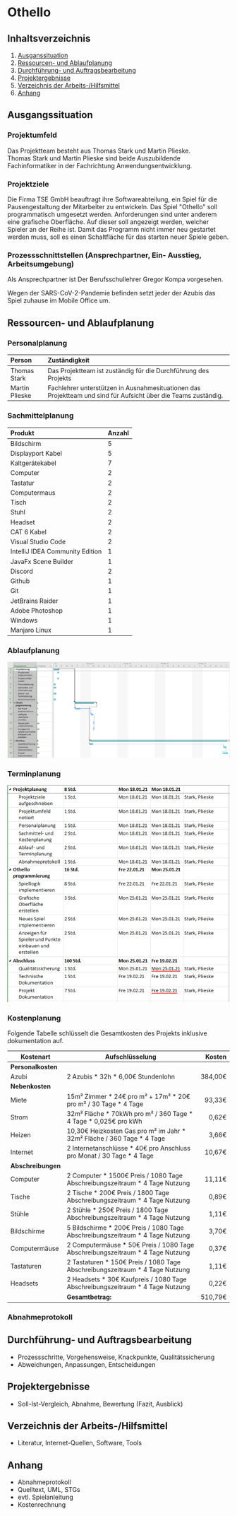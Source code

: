 # Othello

## Inhaltsverzeichnis

1. [Ausganssituation](#ausgangssituation)
1. [Ressourcen- und Ablaufplanung](#ressourcen--und-ablaufplanung)
1. [Durchführung- und Auftragsbearbeitung](#durchführung--und-auftragsbearbeitung)
1. [Projektergebnisse](#projektergebnisse)
1. [Verzeichnis der Arbeits-/Hilfsmittel](#verzeichnis-der-arbeits-/hilfsmittel)
1. [Anhang](#anhang)

## Ausgangssituation

### Projektumfeld

Das Projektteam besteht aus Thomas Stark und Martin Plieske.  
Thomas Stark und Martin Plieske sind beide Auszubildende Fachinformatiker in der Fachrichtung Anwendungsentwicklung.

### Projektziele

Die Firma TSE GmbH beauftragt ihre Softwareabteilung, ein Spiel für die Pausengestaltung der Mitarbeiter zu entwickeln. Das Spiel "Othello" soll programmatisch umgesetzt werden. Anforderungen sind unter anderem eine grafische Oberfläche. Auf dieser soll angezeigt werden, welcher Spieler an der Reihe ist. Damit das Programm nicht immer neu gestartet werden muss, soll es einen Schaltfläche für das starten neuer Spiele geben.

### Prozessschnittstellen (Ansprechpartner, Ein- Ausstieg, Arbeitsumgebung)

Als Ansprechpartner ist Der Berufsschullehrer Gregor Kompa vorgesehen.

Wegen der SARS-CoV-2-Pandemie befinden setzt jeder der Azubis das Spiel zuhause im Mobile Office um.

## Ressourcen- und Ablaufplanung

### Personalplanung

| Person         | Zuständigkeit                                                                                                  |
| :------------- | :------------------------------------------------------------------------------------------------------------- |
| Thomas Stark   | Das Projektteam ist zuständig für die Durchführung des Projekts                                                |
| Martin Plieske | Fachlehrer unterstützen in Ausnahmesituationen das Projektteam und sind für Aufsicht über die Teams zuständig. |

### Sachmittelplanung

| Produkt                         | Anzahl |
| :------------------------------ | :----- |
| Bildschirm                      | 5      |
| Displayport Kabel               | 5      |
| Kaltgerätekabel                 | 7      |
| Computer                        | 2      |
| Tastatur                        | 2      |
| Computermaus                    | 2      |
| Tisch                           | 2      |
| Stuhl                           | 2      |
| Headset                         | 2      |
| CAT 6 Kabel                     | 2      |
| Visual Studio Code              | 2      |
| IntelliJ IDEA Community Edition | 1      |
| JavaFx Scene Builder            | 1      |
| Discord                         | 2      |
| Github                          | 1      |
| Git                             | 1      |
| JetBrains Raider                | 1      |
| Adobe Photoshop                 | 1      |
| Windows                         | 1      |
| Manjaro Linux                   | 1      |

### Ablaufplanung

![Ablaufplan](./docs/img/ablaufplang.png)

### Terminplanung

![Terminplan](./docs/img/terminplan.png)

### Kostenplanung

Folgende Tabelle schlüsselt die Gesamtkosten des Projekts inklusive dokumentation auf.

| Kostenart          | Aufschlüsselung                                                                  |  Kosten |
| ------------------ | -------------------------------------------------------------------------------- | ------: |
| **Personalkosten** |                                                                                  |         |
| Azubi              | 2 Azubis \* 32h \* 6,00€ Stundenlohn                                             | 384,00€ |
| **Nebenkosten**    |                                                                                  |         |
| Miete              | 15m² Zimmer \* 24€ pro m² + 17m² \* 20€ pro m² / 30 Tage \* 4 Tage               |  93,33€ |
| Strom              | 32m² Fläche \* 70kWh pro m² / 360 Tage \* 4 Tage \* 0,025€ pro kWh               |   0,62€ |
| Heizen             | 10,30€ Heizkosten Gas pro m² im Jahr \* 32m² Fläche / 360 Tage \* 4 Tage         |   3,66€ |
| Internet           | 2 Internetanschlüsse \* 40€ pro Anschluss pro Monat / 30 Tage \* 4 Tage          |  10,67€ |
| **Abschreibungen** |                                                                                  |         |
| Computer           | 2 Computer \* 1500€ Preis / 1080 Tage Abschreibungszeitraum \* 4 Tage Nutzung    |  11,11€ |
| Tische             | 2 Tische \* 200€ Preis / 1800 Tage Abschreibungszeitraum \* 4 Tage Nutzung       |   0,89€ |
| Stühle             | 2 Stühle \* 250€ Preis / 1800 Tage Abschreibungszeitraum \* 4 Tage Nutzung       |   1,11€ |
| Bildschirme        | 5 Bildschirme \* 200€ Preis / 1080 Tage Abschreibungszeitraum \* 4 Tage Nutzung  |   3,70€ |
| Computermäuse      | 2 Computermäuse \* 50€ Preis / 1080 Tage Abschreibungszeitraum \* 4 Tage Nutzung |   0,37€ |
| Tastaturen         | 2 Tastaturen \* 150€ Preis / 1080 Tage Abschreibungszeitraum \* 4 Tage Nutzung   |   1,11€ |
| Headsets           | 2 Headsets \* 30€ Kaufpreis / 1080 Tage Abschreibungszeitraum \* 4 Tage Nutzung  |   0,22€ |
|                    | **Gesamtbetrag:**                                                                | 510,79€ |

### Abnahmeprotokoll

## Durchführung- und Auftragsbearbeitung

- Prozessschritte, Vorgehensweise, Knackpunkte, Qualitätssicherung
- Abweichungen, Anpassungen, Entscheidungen

## Projektergebnisse

- Soll-Ist-Vergleich, Abnahme, Bewertung (Fazit, Ausblick)

## Verzeichnis der Arbeits-/Hilfsmittel

- Literatur, Internet-Quellen, Software, Tools

## Anhang

- Abnahmeprotokoll
- Quelltext, UML, STGs
- evtl. Spielanleitung
- Kostenrechnung
